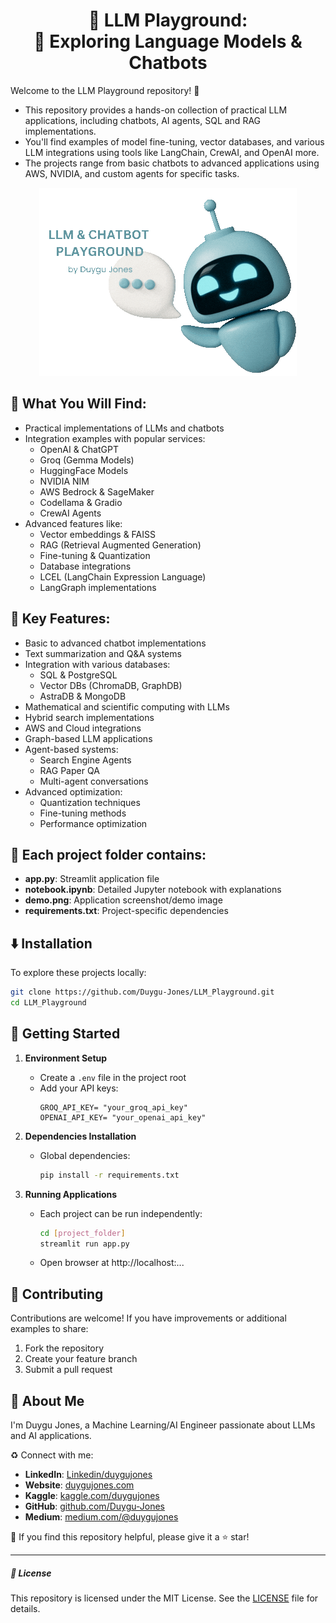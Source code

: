 <h1 align="center">
🤖 LLM Playground: <br>
  🌱 Exploring Language Models & Chatbots
</h1>

Welcome to the LLM Playground repository! 🎉 <br>

- This repository provides a hands-on collection of practical LLM applications, including chatbots, AI agents, SQL and RAG implementations. 
- You'll find examples of model fine-tuning, vector databases, and various LLM integrations using tools like LangChain, CrewAI, and OpenAI more. 
- The projects range from basic chatbots to advanced applications using AWS, NVIDIA, and custom agents for specific tasks.

<p align="center">
  <img src="https://github.com/Duygu-Jones/LLM_Playground/blob/main/img/gif0.gif">
</p>


## 🚨 **What You Will Find:**
- Practical implementations of LLMs and chatbots
- Integration examples with popular services:
  - OpenAI & ChatGPT
  - Groq (Gemma Models)
  - HuggingFace Models
  - NVIDIA NIM
  - AWS Bedrock & SageMaker
  - Codellama & Gradio
  - CrewAI Agents
- Advanced features like:
  - Vector embeddings & FAISS
  - RAG (Retrieval Augmented Generation)
  - Fine-tuning & Quantization
  - Database integrations
  - LCEL (LangChain Expression Language)
  - LangGraph implementations

## 🎯 **Key Features:**
- Basic to advanced chatbot implementations
- Text summarization and Q&A systems
- Integration with various databases:
  - SQL & PostgreSQL
  - Vector DBs (ChromaDB, GraphDB)
  - AstraDB & MongoDB
- Mathematical and scientific computing with LLMs
- Hybrid search implementations
- AWS and Cloud integrations
- Graph-based LLM applications
- Agent-based systems:
  - Search Engine Agents
  - RAG Paper QA
  - Multi-agent conversations
- Advanced optimization:
  - Quantization techniques
  - Fine-tuning methods
  - Performance optimization
 

## 📁 Each project folder contains:
- **app.py**: Streamlit application file
- **notebook.ipynb**: Detailed Jupyter notebook with explanations
- **demo.png**: Application screenshot/demo image
- **requirements.txt**: Project-specific dependencies



## ⬇️ Installation
To explore these projects locally:
```bash
git clone https://github.com/Duygu-Jones/LLM_Playground.git
cd LLM_Playground
```


## 🚀 Getting Started

1. **Environment Setup**
   - Create a `.env` file in the project root
   - Add your API keys:
     ```plaintext
     GROQ_API_KEY= "your_groq_api_key"
     OPENAI_API_KEY= "your_openai_api_key"
     ```
     
2. **Dependencies Installation**
   - Global dependencies:
     ```bash
     pip install -r requirements.txt
     ```

3. **Running Applications**
   - Each project can be run independently:
     ```bash
     cd [project_folder]
     streamlit run app.py
     ```
   - Open browser at http://localhost:...
 



## 🤝 Contributing
Contributions are welcome! If you have improvements or additional examples to share:
1. Fork the repository
2. Create your feature branch
3. Submit a pull request

## 🌱 About Me 
I'm Duygu Jones, a Machine Learning/AI Engineer passionate about LLMs and AI applications.

♻️ Connect with me:
- **LinkedIn**: [Linkedin/duygujones](https://www.linkedin.com/in/duygujones/)
- **Website**: [duygujones.com](https://duygujones.vercel.app/)
- **Kaggle**: [kaggle.com/duygujones](https://www.kaggle.com/duygujones)
- **GitHub**: [github.com/Duygu-Jones](https://github.com/Duygu-Jones)
- **Medium**: [medium.com/@duygujones](https://medium.com/@duygujones)

💫 If you find this repository helpful, please give it a ⭐ star!

---
##### 📜 License
This repository is licensed under the MIT License. See the [LICENSE](LICENSE) file for details.
